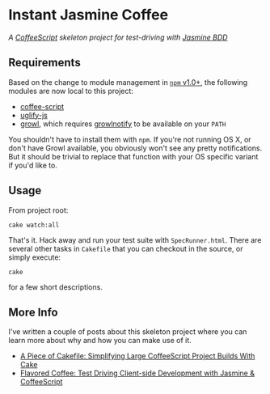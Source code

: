 # Instant Jasmine Coffee

*A [CoffeeScript](http://jashkenas.github.com/coffee-script/ "CoffeeScript") skeleton project for test-driving with [Jasmine BDD](http://pivotal.github.com/jasmine/ "Jasmine: BDD for Javascript | Jasmine")*

## Requirements
Based on the change to module management in [`npm` v1.0+](http://blog.nodejs.org/2011/03/23/npm-1-0-global-vs-local-installation/ "npm 1.0: Global vs Local installation &laquo; node blog"), the following modules are now local to this project:

* [coffee-script](https://github.com/jashkenas/coffee-script)
* [uglify-js](https://github.com/mishoo/UglifyJS)
* [growl](https://github.com/visionmedia/node-growl), which requires [growlnotify](http://growl.info/extras.php#growlnotify "Growl - Extras") to be available on your `PATH`

You shouldn't have to install them with `npm`.  If you're not running OS X, or don't have Growl available, you obviously won't see any pretty notifications.  But it should be trivial to replace that function with your OS specific variant if you'd like to.

## Usage

From project root:

    cake watch:all

That's it.  Hack away and run your test suite with `SpecRunner.html`.  There are several other tasks in `Cakefile` that you can checkout in the source, or simply execute:

    cake

for a few short descriptions.

## More Info

I've written a couple of posts about this skeleton project where you can learn more about why and how you can make use of it.

* [A Piece of Cakefile: Simplifying Large CoffeeScript Project Builds With Cake](http://goo.gl/IzdqI)
* [Flavored Coffee: Test Driving Client-side Development with Jasmine &amp; CoffeeScript](http://goo.gl/aeCV5 "Flavored Coffee: Test Driving Client-side Development with Jasmine &amp; CoffeeScript | Visibiz")
